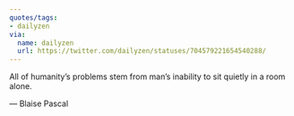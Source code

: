 ```yaml
---
quotes/tags:
- dailyzen
via:
  name: dailyzen
  url: https://twitter.com/dailyzen/statuses/704579221654540288/
---
```


All of humanity’s problems stem from man’s inability to sit quietly in a room alone.

— Blaise Pascal